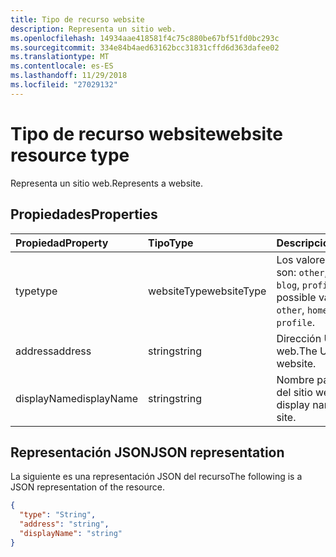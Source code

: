 ```yaml
---
title: Tipo de recurso website
description: Representa un sitio web.
ms.openlocfilehash: 14934aae418581f4c75c880be67bf51fd0bc293c
ms.sourcegitcommit: 334e84b4aed63162bcc31831cffd6d363dafee02
ms.translationtype: MT
ms.contentlocale: es-ES
ms.lasthandoff: 11/29/2018
ms.locfileid: "27029132"
---
```

# <a name="website-resource-type"></a><span data-ttu-id="256cb-103">Tipo de recurso website</span><span class="sxs-lookup"><span data-stu-id="256cb-103">website resource type</span></span>

<span data-ttu-id="256cb-104">Representa un sitio web.</span><span class="sxs-lookup"><span data-stu-id="256cb-104">Represents a website.</span></span>


## <a name="properties"></a><span data-ttu-id="256cb-105">Propiedades</span><span class="sxs-lookup"><span data-stu-id="256cb-105">Properties</span></span>
| <span data-ttu-id="256cb-106">Propiedad</span><span class="sxs-lookup"><span data-stu-id="256cb-106">Property</span></span>     | <span data-ttu-id="256cb-107">Tipo</span><span class="sxs-lookup"><span data-stu-id="256cb-107">Type</span></span>   |<span data-ttu-id="256cb-108">Descripción</span><span class="sxs-lookup"><span data-stu-id="256cb-108">Description</span></span>|
|:---------------|:--------|:----------|
|<span data-ttu-id="256cb-109">type</span><span class="sxs-lookup"><span data-stu-id="256cb-109">type</span></span>|<span data-ttu-id="256cb-110">websiteType</span><span class="sxs-lookup"><span data-stu-id="256cb-110">websiteType</span></span>| <span data-ttu-id="256cb-111">Los valores posibles son: `other`, `home`, `work`, `blog`, `profile`.</span><span class="sxs-lookup"><span data-stu-id="256cb-111">The possible values are: `other`, `home`, `work`, `blog`, `profile`.</span></span>|
|<span data-ttu-id="256cb-112">address</span><span class="sxs-lookup"><span data-stu-id="256cb-112">address</span></span>|<span data-ttu-id="256cb-113">string</span><span class="sxs-lookup"><span data-stu-id="256cb-113">string</span></span>|<span data-ttu-id="256cb-114">Dirección URL del sitio web.</span><span class="sxs-lookup"><span data-stu-id="256cb-114">The URL of the website.</span></span>|
|<span data-ttu-id="256cb-115">displayName</span><span class="sxs-lookup"><span data-stu-id="256cb-115">displayName</span></span>|<span data-ttu-id="256cb-116">string</span><span class="sxs-lookup"><span data-stu-id="256cb-116">string</span></span>|<span data-ttu-id="256cb-117">Nombre para mostrar del sitio web.</span><span class="sxs-lookup"><span data-stu-id="256cb-117">The display name of the web site.</span></span>|

## <a name="json-representation"></a><span data-ttu-id="256cb-118">Representación JSON</span><span class="sxs-lookup"><span data-stu-id="256cb-118">JSON representation</span></span>

<span data-ttu-id="256cb-119">La siguiente es una representación JSON del recurso</span><span class="sxs-lookup"><span data-stu-id="256cb-119">The following is a JSON representation of the resource.</span></span>

<!-- {
  "blockType": "resource",
  "optionalProperties": [

  ],
  "@odata.type": "microsoft.graph.website"
}-->

```json
{
  "type": "String",
  "address": "string",
  "displayName": "string"
}

```

<!-- uuid: 8fcb5dbc-d5aa-4681-8e31-b001d5168d79
2015-10-25 14:57:30 UTC -->
<!-- {
  "type": "#page.annotation",
  "description": "webSite resource",
  "keywords": "",
  "section": "documentation",
  "tocPath": ""
}-->

